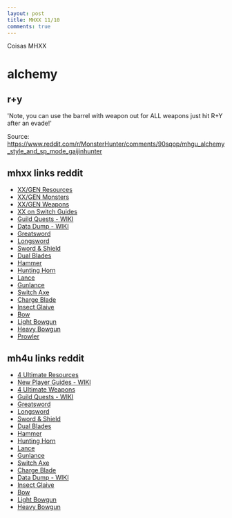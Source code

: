 ```yaml
---
layout: post
title: MHXX 11/10
comments: true
---
```


Coisas MHXX

# alchemy

## r+y

'Note, you can use the barrel with weapon out for ALL weapons just hit R+Y after an evade!'

Source:
https://www.reddit.com/r/MonsterHunter/comments/90sqop/mhgu_alchemy_style_and_sp_mode_gaijinhunter

## mhxx links reddit
<ul>
<li><a href="https://www.reddit.com/r/MonsterHunter/comments/4ta8v8/monster_hunter_generations_resource_thread_ask/">XX/GEN Resources</a></li>
<li><a href="https://www.reddit.com/r/MonsterHunter/comments/5cwk6w/mh_gen_monsters_megathread/">XX/GEN Monsters</a></li>
<li><a href="https://www.reddit.com/r/MonsterHunter/wiki/weapon_guides-mhgen#wiki_mhgen_weapon_guides">XX/GEN Weapons</a></li>
<li><a href="https://www.reddit.com/r/MonsterHunter/comments/7d670h/mhxx_compendiums_and_possible_faqs/?st=jdtlej3v&amp;sh=1705fa0b">XX on Switch Guides</a></li>
<li><a href="http://www.reddit.com/r/MonsterHunter/wiki/guild_quest_monsters">Guild Quests - WIKI</a></li>
<li><a href="https://www.reddit.com/r/MonsterHunter/wiki/datadumps-mhgen">Data Dump - WIKI</a></li>
<li><a href="https://www.reddit.com/r/MonsterHunter/wiki/weapon_guides-mhgen#wiki_great_sword_guides">Greatsword</a></li>
<li><a href="https://www.reddit.com/r/MonsterHunter/wiki/weapon_guides-mhgen#wiki_long_sword_guides">Longsword</a></li>
<li><a href="https://www.reddit.com/r/MonsterHunter/wiki/weapon_guides-mhgen#wiki_sword_and_shield_guides">Sword &amp; Shield</a></li>
<li><a href="https://www.reddit.com/r/MonsterHunter/wiki/weapon_guides-mhgen#wiki_dual_blade_guides">Dual Blades</a></li>
<li><a href="https://www.reddit.com/r/MonsterHunter/wiki/weapon_guides-mhgen#wiki_hammer_guides">Hammer</a></li>
<li><a href="https://www.reddit.com/r/MonsterHunter/wiki/weapon_guides-mhgen#wiki_hunting_horn_guides">Hunting Horn</a></li>
<li><a href="https://www.reddit.com/r/MonsterHunter/wiki/weapon_guides-mhgen#wiki_lance_guides">Lance</a></li>
<li><a href="https://www.reddit.com/r/MonsterHunter/wiki/weapon_guides-mhgen#wiki_gunlance_guides">Gunlance</a></li>
<li><a href="https://www.reddit.com/r/MonsterHunter/wiki/weapon_guides-mhgen#wiki_switch_axe_guides">Switch Axe</a></li>
<li><a href="https://www.reddit.com/r/MonsterHunter/wiki/weapon_guides-mhgen#wiki_charge_blade_guides">Charge Blade</a></li>
<li><a href="https://www.reddit.com/r/MonsterHunter/wiki/weapon_guides-mhgen#wiki_insect_glaive_guides">Insect Glaive</a></li>
<li><a href="https://www.reddit.com/r/MonsterHunter/wiki/weapon_guides-mhgen#wiki_bow_guides">Bow</a></li>
<li><a href="https://www.reddit.com/r/MonsterHunter/wiki/weapon_guides-mhgen#wiki_light_bowgun_guides">Light Bowgun</a></li>
<li><a href="https://www.reddit.com/r/MonsterHunter/wiki/weapon_guides-mhgen#wiki_heavy_bowgun_guides">Heavy Bowgun</a></li>
<li><a href="https://www.reddit.com/r/MonsterHunter/wiki/weapon_guides-mhgen#wiki_prowler_guides">Prowler</a></li>
</ul>

## mh4u links reddit

<ul>
<li><a href="https://www.reddit.com/r/MonsterHunter/comments/2vaxmt/monster_hunter_4_ultimate_resource_thread/">4 Ultimate Resources</a></li>
<li><a href="https://www.reddit.com/r/MonsterHunter/wiki/new_player_guides#wiki_monster_hunter_4_ultimate_tutorials_by_icemannoob">New Player Guides - WIKI</a></li>
<li><a href="https://www.reddit.com/r/MonsterHunter/wiki/weapon_guides-mh4u">4 Ultimate Weapons</a></li>
<li><a href="http://www.reddit.com/r/MonsterHunter/wiki/guild_quest_monsters">Guild Quests - WIKI</a></li>
<li><a href="https://www.reddit.com/r/MonsterHunter/wiki/weapon_guides-mh4u#wiki_great_sword_guides">Greatsword</a></li>
<li><a href="https://www.reddit.com/r/MonsterHunter/wiki/weapon_guides-mh4u#wiki_long_sword_guides">Longsword</a></li>
<li><a href="https://www.reddit.com/r/MonsterHunter/wiki/weapon_guides-mh4u#wiki_sword_and_shield_guides">Sword &amp; Shield</a></li>
<li><a href="https://www.reddit.com/r/MonsterHunter/wiki/weapon_guides-mh4u#wiki_dual_blade_guides">Dual Blades</a></li>
<li><a href="https://www.reddit.com/r/MonsterHunter/wiki/weapon_guides-mh4u#wiki_hammer_guides">Hammer</a></li>
<li><a href="https://www.reddit.com/r/MonsterHunter/wiki/weapon_guides-mh4u#wiki_hunting_horn_guides">Hunting Horn</a></li>
<li><a href="https://www.reddit.com/r/MonsterHunter/wiki/weapon_guides-mh4u#wiki_lance_guides">Lance</a></li>
<li><a href="https://www.reddit.com/r/MonsterHunter/wiki/weapon_guides-mh4u#wiki_gunlance_guides">Gunlance</a></li>
<li><a href="https://www.reddit.com/r/MonsterHunter/wiki/weapon_guides-mh4u#wiki_switch_axe_guides">Switch Axe</a></li>
<li><a href="https://www.reddit.com/r/MonsterHunter/wiki/weapon_guides-mh4u#wiki_charge_blade_guides">Charge Blade</a></li>
<li><a href="https://www.reddit.com/r/MonsterHunter/wiki/datadumps-mh4u">Data Dump - WIKI</a></li>
<li><a href="https://www.reddit.com/r/MonsterHunter/wiki/weapon_guides-mh4u#wiki_insect_glaive_guides">Insect Glaive</a></li>
<li><a href="https://www.reddit.com/r/MonsterHunter/wiki/weapon_guides-mh4u#wiki_bow_guides">Bow</a></li>
<li><a href="https://www.reddit.com/r/MonsterHunter/wiki/weapon_guides-mh4u#wiki_light_bowgun_guides">Light Bowgun</a></li>
<li><a href="https://www.reddit.com/r/MonsterHunter/wiki/weapon_guides-mh4u#wiki_heavy_bowgun_guides">Heavy Bowgun</a></li>
</ul>